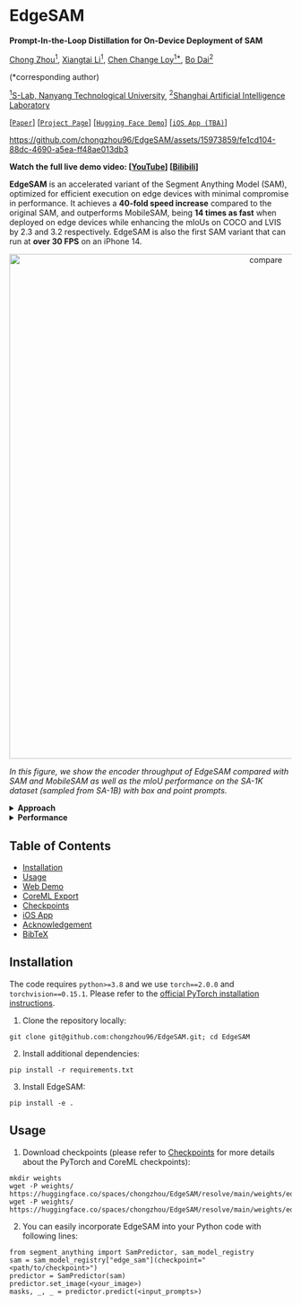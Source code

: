 # EdgeSAM
**Prompt-In-the-Loop Distillation for On-Device Deployment of SAM**


[Chong Zhou<sup>1</sup>](https://chongzhou96.github.io/), 
[Xiangtai Li<sup>1</sup>](https://lxtgh.github.io/), 
[Chen Change Loy<sup>1*</sup>](https://www.mmlab-ntu.com/person/ccloy/), 
[Bo Dai<sup>2</sup>](https://daibo.info/)

(*corresponding author)

[<sup>1</sup>S-Lab, Nanyang Technological University](https://www.mmlab-ntu.com/), 
[<sup>2</sup>Shanghai Artificial Intelligence Laboratory](https://www.shlab.org.cn/)

[[`Paper`]()] 
[[`Project Page`](https://mmlab-ntu.github.io/project/edgesam/)]
[[`Hugging Face Demo`](https://huggingface.co/spaces/chongzhou/EdgeSAM)]
[[`iOS App (TBA)`]()]

https://github.com/chongzhou96/EdgeSAM/assets/15973859/fe1cd104-88dc-4690-a5ea-ff48ae013db3

**Watch the full live demo video: [[YouTube](https://www.youtube.com/watch?v=YYsEQ2vleiE)] [[Bilibili]()]**

**EdgeSAM** is an accelerated variant of the Segment Anything Model (SAM), optimized for efficient execution on edge devices with minimal compromise in performance. 
It achieves a **40-fold speed increase** compared to the original SAM, and outperforms MobileSAM, being **14 times as fast** when deployed on edge devices while enhancing the mIoUs on COCO and LVIS by 2.3 and 3.2 respectively. 
EdgeSAM is also the first SAM variant that can run at **over 30 FPS** on an iPhone 14.

<p align="center">
  <img width="900" alt="compare" src="https://github.com/chongzhou96/EdgeSAM/assets/15973859/95a6f308-7300-4cb4-8b1b-b711cdea3f64">
</p>

*In this figure, we show the encoder throughput of EdgeSAM compared with SAM and MobileSAM as well as the mIoU performance on the SA-1K dataset (sampled from SA-1B) with box and point prompts.*

<details>
<summary> <strong>Approach</strong> </summary>
  Our approach involves distilling the original ViT-based SAM image encoder into a purely CNN-based architecture, better suited for edge devices. We carefully benchmark various distillation strategies and demonstrate that task-agnostic encoder distillation fails to capture the full knowledge embodied in SAM. To overcome this bottleneck, we include both the prompt encoder and mask decoder in the distillation process, with box and point prompts in the loop, so that the distilled model can accurately capture the intricate dynamics between user input and mask generation.
  
  <p align="center">
    <img width="612" alt="arch" src="https://github.com/chongzhou96/EdgeSAM/assets/15973859/e706101a-c3d5-4d99-bea5-c6735ce25237">
  </p>
</details>

<details>
<summary> <strong>Performance</strong> </summary>
  
</details>

## Table of Contents

- [Installation](#installation)
- [Usage](#usage)
- [Web Demo](#demo)
- [CoreML Export](#coreml)
- [Checkpoints](#checkpoints)
- [iOS App](#ios)
- [Acknowledgement](#Acknowledgement)
- [BibTeX](#cite)

## Installation <a name="installation"></a>

The code requires `python>=3.8` and we use `torch==2.0.0` and `torchvision==0.15.1`. Please refer to the 
[official PyTorch installation instructions](https://pytorch.org/get-started/locally/).

1. Clone the repository locally:

```
git clone git@github.com:chongzhou96/EdgeSAM.git; cd EdgeSAM
```

2. Install additional dependencies:

```
pip install -r requirements.txt
```

3. Install EdgeSAM:

```
pip install -e .
```

## Usage <a name="usage"></a>

1. Download checkpoints (please refer to [Checkpoints](#checkpoints) for more details about the PyTorch and CoreML checkpoints):

```
mkdir weights
wget -P weights/ https://huggingface.co/spaces/chongzhou/EdgeSAM/resolve/main/weights/edge_sam.pth
wget -P weights/ https://huggingface.co/spaces/chongzhou/EdgeSAM/resolve/main/weights/edge_sam_3x.pth
```

2. You can easily incorporate EdgeSAM into your Python code with following lines:

```
from segment_anything import SamPredictor, sam_model_registry
sam = sam_model_registry["edge_sam"](checkpoint="<path/to/checkpoint>")
predictor = SamPredictor(sam)
predictor.set_image(<your_image>)
masks, _, _ = predictor.predict(<input_prompts>)
```
